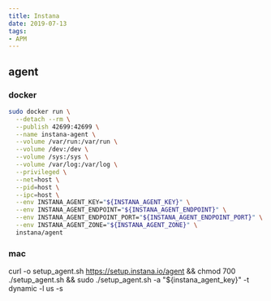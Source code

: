 ```yaml
---
title: Instana
date: 2019-07-13
tags:
- APM
---
```


## agent

### docker

```bash
sudo docker run \
  --detach --rm \
  --publish 42699:42699 \
  --name instana-agent \
  --volume /var/run:/var/run \
  --volume /dev:/dev \
  --volume /sys:/sys \
  --volume /var/log:/var/log \
  --privileged \
  --net=host \
  --pid=host \
  --ipc=host \
  --env INSTANA_AGENT_KEY="${INSTANA_AGENT_KEY}" \
  --env INSTANA_AGENT_ENDPOINT="${INSTANA_AGENT_ENDPOINT}" \
  --env INSTANA_AGENT_ENDPOINT_PORT="${INSTANA_AGENT_ENDPOINT_PORT}" \
  --env INSTANA_AGENT_ZONE="${INSTANA_AGENT_ZONE}" \
  instana/agent
```

### mac

curl -o setup_agent.sh https://setup.instana.io/agent && chmod 700 ./setup_agent.sh && sudo ./setup_agent.sh -a "${instana_agent_key}" -t dynamic -l us -s